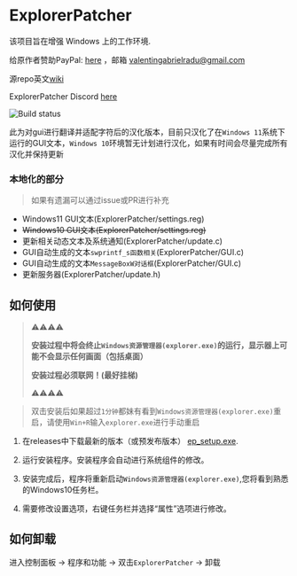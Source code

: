 # ExplorerPatcher
该项目旨在增强 Windows 上的工作环境.

给原作者赞助PayPal: [here](https://www.paypal.com/donate?business=valentingabrielradu%40gmail.com&no_recurring=0&item_name=ExplorerPatcher&currency_code=EUR) ，邮箱 valentingabrielradu@gmail.com

源repo英文[wiki](https://github.com/valinet/ExplorerPatcher/wiki)

ExplorerPatcher Discord [here](https://discord.gg/gsPcfqHTD2)

![Build status](https://github.com/Yukari316/ExplorerPatcher_zh-CN/actions/workflows/build.yml/badge.svg)

此为对gui进行翻译并适配字符后的汉化版本，目前只汉化了在`Windows 11`系统下运行的GUI文本，`Windows 10`环境暂无计划进行汉化，如果有时间会尽量完成所有汉化并保持更新

### 本地化的部分
> 如果有遗漏可以通过issue或PR进行补充
- Windows11 GUI文本(ExplorerPatcher/settings.reg)
- ~~Windows10 GUI文本(ExplorerPatcher/settings.reg)~~
- 更新相关动态文本及系统通知(ExplorerPatcher/update.c)
- GUI自动生成的文本`swprintf_s函数相关`(ExplorerPatcher/GUI.c)
- GUI自动生成的文本`MessageBoxW对话框`(ExplorerPatcher/GUI.c)
- 更新服务器(ExplorerPatcher/update.h)

## 如何使用

> ⚠⚠⚠⚠
> 
> **安装过程中将会终止`Windows资源管理器(explorer.exe)`的运行，显示器上可能不会显示任何画面（包括桌面）**
>
> **安装过程必须联网！(最好挂梯)**
> 
> ⚠⚠⚠⚠

> 双击安装后如果超过`1分钟`都妹有看到`Windows资源管理器(explorer.exe)`重启，请使用`Win+R`输入`explorer.exe`进行手动重启

1. 在releases中下载最新的版本（或预发布版本） [ep_setup.exe](https://github.com/Yukari316/ExplorerPatcher_zh-CN/releases/).

2. 运行安装程序。安装程序会自动进行系统组件的修改。

3. 安装完成后，程序将重新启动`Windows资源管理器(explorer.exe)`,您将看到熟悉的Windows10任务栏。

4. 需要修改设置选项，右键任务栏并选择“属性”选项进行修改。

## 如何卸载

进入控制面板 -> 程序和功能 -> 双击`ExplorerPatcher` -> 卸载

